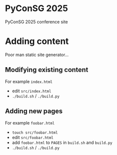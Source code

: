 # PyConSG 2025

PyConSG 2025 conference site 

# Adding content

Poor man static site generator...

## Modifying existing content

For example `index.html`
- edit `src/index.html`
- `./build.sh` / `./build.py`

## Adding new pages

For example `foobar.html`
- `touch src/foobar.html`
- edit `src/foobar.html`
- add `foobar.html` to `PAGES` in `build.sh` and `build.py`
- `./build.sh` / `./build.py`

